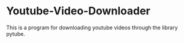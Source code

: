 # Youtube-Video-Downloader
This is a program for downloading youtube videos through the library pytube.
